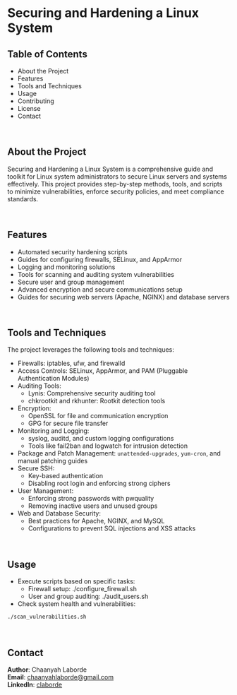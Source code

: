 # Securing and Hardening a Linux System

## Table of Contents
- About the Project
- Features
- Tools and Techniques
- Usage
- Contributing
- License
- Contact

<br>

## About the Project
Securing and Hardening a Linux System is a comprehensive guide and toolkit for Linux system administrators to secure Linux servers and systems effectively. This project provides step-by-step methods, tools, and scripts to minimize vulnerabilities, enforce security policies, and meet compliance standards.

<br>

## Features
- Automated security hardening scripts
- Guides for configuring firewalls, SELinux, and AppArmor
- Logging and monitoring solutions
- Tools for scanning and auditing system vulnerabilities
- Secure user and group management
- Advanced encryption and secure communications setup
- Guides for securing web servers (Apache, NGINX) and database servers

<br>

## Tools and Techniques
The project leverages the following tools and techniques:
- Firewalls: iptables, ufw, and firewalld
- Access Controls: SELinux, AppArmor, and PAM (Pluggable Authentication Modules)
- Auditing Tools:
  - Lynis: Comprehensive security auditing tool
  - chkrootkit and rkhunter: Rootkit detection tools
- Encryption:
  - OpenSSL for file and communication encryption
  - GPG for secure file transfer
- Monitoring and Logging:
  - syslog, auditd, and custom logging configurations
  - Tools like fail2ban and logwatch for intrusion detection
- Package and Patch Management: `unattended-upgrades`, `yum-cron`, and manual patching guides
- Secure SSH:
  - Key-based authentication
  - Disabling root login and enforcing strong ciphers
- User Management:
  - Enforcing strong passwords with pwquality
  - Removing inactive users and unused groups
- Web and Database Security:
  - Best practices for Apache, NGINX, and MySQL
  - Configurations to prevent SQL injections and XSS attacks

<br>

## Usage
- Execute scripts based on specific tasks:
  - Firewall setup: ./configure_firewall.sh
  - User and group auditing: ./audit_users.sh
- Check system health and vulnerabilities:
```bash
./scan_vulnerabilities.sh
```

<br>

## Contact
<b>Author</b>: Chaanyah Laborde<br>
<b>Email</b>: chaanyahlaborde@gmail.com<br>
<b>LinkedIn</b>: [claborde](https://www.linkedin.com/in/claborde/)
